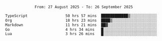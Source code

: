<div align="center">
<p style="text-align: center;">
<!--START_SECTION:waka-->

```txt
From: 27 August 2025 - To: 26 September 2025

TypeScript                 50 hrs 57 mins  ████████████▒░░░░░░░░░░░░   49.74 %
Org                        18 hrs 23 mins  ████▒░░░░░░░░░░░░░░░░░░░░   17.94 %
Markdown                   11 hrs 21 mins  ██▓░░░░░░░░░░░░░░░░░░░░░░   11.08 %
Go                         4 hrs 34 mins   █░░░░░░░░░░░░░░░░░░░░░░░░   04.47 %
Lua                        3 hrs 26 mins   █░░░░░░░░░░░░░░░░░░░░░░░░   03.36 %
```

<!--END_SECTION:waka-->
</p>
</div>
